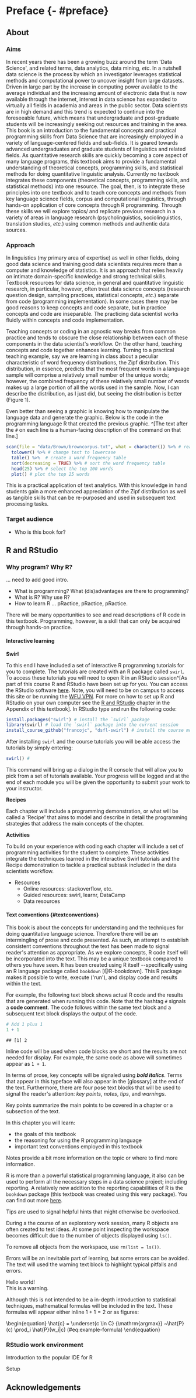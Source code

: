 

# Preface {- #preface}

## About

### Aims

In recent years there has been a growing buzz around the term 'Data Science', and related terms, data analytics, data mining, *etc*. In a nutshell data science is the process by which an investigator leverages statistical methods and computational power to uncover insight from large datasets. Driven in large part by the increase in computing power available to the average individual and the increasing amount of electronic data that is now available through the internet, interest in data science has expanded to virtually all fields in academia and areas in the public sector. Data scientists are in high demand and this trend is expected to continue into the foreseeable future, which means that undergraduate and post-graduate students will be increasingly seeking out resources and training in the area. 
This book is an introduction to the fundamental concepts and practical programming skills from Data Science that are increasingly employed in a variety of language-centered fields and sub-fields. It is geared towards advanced undergraduates and graduate students of linguistics and related fields. As quantitative research skills are quickly becoming a core aspect of many language programs, this textbook aims to provide a fundamental understanding of theoretical concepts, programming skills, and statistical methods for doing quantitative linguistic analysis. Currently no textbook integrates these components (theoretical concepts, programming skills, and statistical methods) into one resource. The goal, then, is to integrate these principles into one textbook and to teach core concepts and methods from key language science fields, corpus and computational linguistics, through hands-on application of core concepts through R programming. Through these skills we will explore topics/ and replicate previous research in a variety of areas in language research (psycholinguistics, sociolinguistics, translation studies, *etc.*) using common methods and authentic data sources. 

### Approach

<!-- Concepts and Code -->

In linguistics (my primary area of expertise) as well in other fields, doing good data science and training good data scientists requires more than a computer and knowledge of statistics. It is an approach that  relies heavily on intimate domain-specific knowledge and strong technical skills. Textbook resources for  data science, in general and quantitative linguistic research, in particular, however, often treat data science concepts (research question design, sampling practices, statistical concepts, *etc*.) separate from code (programming implementation). In some cases there may be good reasons to keep concepts and code separate, but in practice concepts and code are inseparable. The practicing data scientist works fluidly within concepts and code implementation. 

Teaching concepts or coding in an agnostic way breaks from common practice and tends to obscure the close relationship between each of these components in the data scientist's workflow. On the other hand, teaching concepts and code together enhances learning. Turning to a practical teaching example, say we are learning in class about a peculiar characteristic of word frequency distributions, the Zipf distribution. This distribution, in essence, predicts that the most frequent words in a language sample will comprise a relatively small number of the unique words; however, the combined frequency of these relatively small number of words makes up a large portion of all the words used in the sample. Now, I can describe the distribution, as I just did, but seeing the distribution is better (Figure 1).



Even better than seeing a graphic is knowing how to manipulate the language data and generate the graphic. Below is the code in the programming language R that created the previous graphic. ^[The text after the `#` on each line is a human-facing description of the command on that line.]


```r
scan(file = "data/Brown/browncorpus.txt", what = character()) %>% # read the corpus data
  tolower() %>% # change text to lowercase
  table() %>%  # create a word frequency table
  sort(decreasing = TRUE) %>% # sort the word frequency table
  head(25) %>% # select the top 100 words
  plot() # plot the top 25 words
```

This is a practical application of text analytics. With this knowledge in hand students gain a more enhanced appreciation of the Zipf distribution as well as tangible skills that can be re-purposed and used in subsequent text processing tasks.

### Target audience

- Who is this book for? 

## R and RStudio

### Why program? Why R?

... need to add good intro. 

- What is programming? What (dis)advantages are there to programming?
- What is R? Why use R?
- How to learn R ... pRactice, pRactice, pRactice.

There will be many opportunities to see and read descriptions of R code in this textbook. Programming, however, is a skill that can only be acquired through hands-on practice. 

#### Interactive learning

**Swirl**  

To this end I have included a set of interactive R programming tutorials for you to complete. The tutorials are created with an R package called `swirl`. To access these tutorials you will need to open R in an RStudio session^[As part of this course R and RStudio have been set up for you. You can access the RStudio software [here](http://10.1.0.5/rstudio/). Note, you will need to be on campus to access this site or be running the [WFU VPN](http://help.wfu.edu/vpninstall). For more on how to set up R and RStudio on your own computer see the [R and RStudio](#rsetup) chapter in the Appendix of this textbook]. In RStudio type and run the following code:


```r
install.packages("swirl") # install the `swirl` package
library(swirl) # load the `swirl` package into the current session
install_course_github("francojc", "dsfl-swirl") # install the course modules
```

After installing `swirl` and the course tutorials you will be able access the tutorials by simply entering:


```r
swirl() # 
```

This command will bring up a dialog in the R console that will allow you to pick from a set of tutorials available. Your progress will be logged and at the end of each module you will be given the opportunity to submit your work to your instructor.

**Recipes**  

Each chapter will include a programming demonstration, or what will be called a 'Recipe' that aims to model and describe in detail the programming strategies that address the main concepts of the chapter.

**Activities**  

To build on your experience with coding each chapter will include a set of programming activities for the student to complete. These activities integrate the techniques learned in the interactive Swirl tutorials and the Recipe demonstration to tackle a practical subtask included in the data scientists workflow. 

- Resources
  - Online resources: stackoverflow, etc. 
  - Guided resources: swirl, learnr, DataCamp
  - Data resources

#### Text conventions {#textconventions}

This book is about the concepts for understanding and the techniques for doing quantitative language science. Therefore there will be an intermingling of prose and code presented. As such, an attempt to establish consistent conventions throughout the text has been made to signal reader's attention as appropriate. As we explore concepts, R code itself will be incorporated into the text. This may be a unique textbook compared to others you have seen. It has been created using R itself --specifically using an R language package called `bookdown` [@R-bookdown]. This R package makes it possible to write, execute ('run'), and display code and results within the text. 

For example, the following text block shows actual R code and the results that are generated when running this code. Note that the hashtag `#` signals a **code comment**. The code follows within the same text block and a subsequent text block displays the output of the code.


```r
# Add 1 plus 1
1 + 1
```

```
## [1] 2
```

Inline code will be used when code blocks are short and the results are not needed for display. For example, the same code as above will sometimes appear as `1 + 1`. 

In terms of prose, key concepts will be signaled using **_bold italics_**. Terms that appear in this typeface will also appear in the [glossary] at the end of the text. Furthermore, there are four pose text blocks that will be used to signal the reader's attention: *key points*, *notes*, *tips*, and *warnings*.  

Key points summarize the main points to be covered in a chapter or a subsection of the text.

<div class="rmdkey">
<p>In this chapter you will learn:</p>
<ul>
<li>the goals of this textbook</li>
<li>the reasoning for using the R programming language</li>
<li>important text conventions employed in this textbook</li>
</ul>
</div>

Notes provide a bit more information on the topic or where to find more information.

<div class="rmdnote">
<p>R is more than a powerful statistical programming language, it also can be used to perform all the necessary steps in a data science project; including reporting. A relatively new addition to the reporting capabilities of R is the <code>bookdown</code> package (this textbook was created using this very package). You can find out more <a href="https://bookdown.org/">here</a>.</p>
</div>

Tips are used to signal helpful hints that might otherwise be overlooked.

<div class="rmdtip">
<p>During a the course of an exploratory work session, many R objects are often created to test ideas. At some point inspecting the workspace becomes difficult due to the number of objects displayed using <code>ls()</code>.</p>
<p>To remove all objects from the workspace, use <code>rm(list = ls())</code>.</p>
</div>

Errors will be an inevitable part of learning, but some errors can be avoided. The text will used the warning text block to highlight typical pitfalls and errors.

<div class="rmdwarning">
<p>Hello world!<br />
This is a warning.</p>
</div>

Although this is not intended to be a in-depth introduction to statistical techniques, mathematical formulas will be included in the text. These formulas will appear either inline $1 + 1 = 2$ or as figures:

\begin{equation}
  \hat{c} = \underset{c \in C} {\mathrm{argmax}} ~\hat{P}(c) \prod_i \hat{P}(w_i|c)
  (\#eq:example-formula)
\end{equation}


### RStudio work environment

Introduction to the popular IDE for R

Setup

## Acknowledgements
